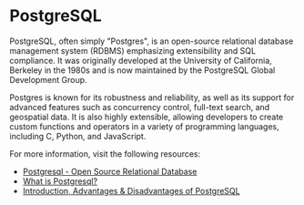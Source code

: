 # PostgreSQL

PostgreSQL, often simply "Postgres", is an open-source relational database management system (RDBMS) emphasizing extensibility and SQL compliance. It was originally developed at the University of California, Berkeley in the 1980s and is now maintained by the PostgreSQL Global Development Group.

Postgres is known for its robustness and reliability, as well as its support for advanced features such as concurrency control, full-text search, and geospatial data. It is also highly extensible, allowing developers to create custom functions and operators in a variety of programming languages, including C, Python, and JavaScript.

For more information, visit the following resources:

- [Postgresql - Open Source Relational Database](https://www.postgresql.org/)
- [What is Postgresql?](postgresqltutorial.com/postgresql-getting-started/what-is-postgresql/)
- [Introduction, Advantages & Disadvantages of PostgreSQL](https://guru99.com/introduction-postgresql.htmlPostgresql)
